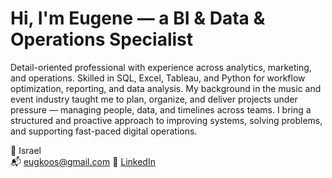 # Hi, I'm Eugene — a BI & Data & Operations Specialist

Detail-oriented professional with experience across analytics, marketing, and operations.
Skilled in SQL, Excel, Tableau, and Python for workflow optimization, reporting, and data analysis.
My background in the music and event industry taught me to plan, organize, and deliver projects under pressure — managing people, data, and timelines across teams. I bring a structured and proactive approach to improving systems, solving problems, and supporting fast-paced digital operations.

📍 Israel  
📬 eugkoos@gmail.com
🔗 [LinkedIn](https://www.linkedin.com/in/eugenekos/)

